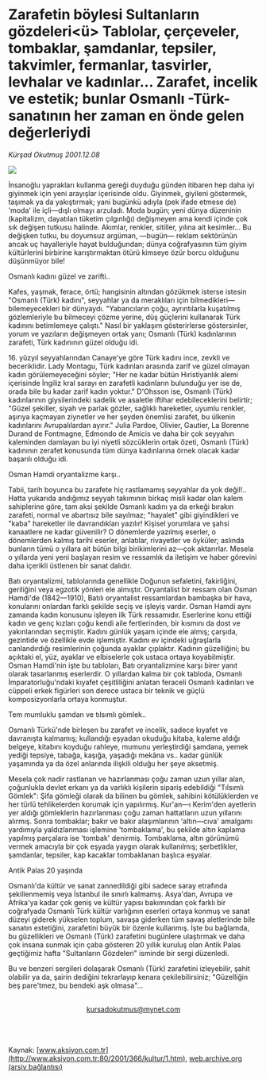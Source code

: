 # Zarafetin böylesi Sultanların gözdeleri<ü> Tablolar, çerçeveler, tombaklar, şamdanlar, tepsiler, takvimler, fermanlar, tasvirler, levhalar ve kadınlar... Zarafet, incelik ve estetik; bunlar Osmanlı -Türk- sanatının her zaman en önde gelen değerleriydi

*Kürşad Okutmuş 2001.12.08*

<div>
 <p class="metin">
 </p>
 <img border="0" src="/web/20020327033640im_/http://www.aksiyon.com.tr/2001/366/resimler/sultan.jpg"/>
 <p class="metin">
  İnsanoğlu yaprakları kullanma gereği duyduğu günden itibaren hep daha iyi giyinmek için yeni arayışlar içerisinde oldu. Giyinmek, giyileni göstermek, taşımak ya da yakıştırmak; yani bugünkü adıyla (pek ifade etmese de) 'moda' ile içli—dışlı olmayı arzuladı. Moda bugün; yeni dünya düzeninin (kapitalizm, dayatılan tüketim çılgınlığı) değişmeyen ama kendi içinde çok sık değişen tutkusu halinde. Akımlar, renkler, sitiller, yılına ait kesimler... Bu değişken tutku, bu doyumsuz argüman, —bugün— reklam sektörünün ancak uç hayalleriyle hayat bulduğundan; dünya coğrafyasının tüm giyim kültürlerini birbirine karıştırmaktan ötürü kimseye özür borcu olduğunu düşünmüyor bile!
 </p>
 <p class="metin">
  Osmanlı kadını güzel ve zarifti..
 </p>
 <p class="metin">
  Kafes, yaşmak, ferace, örtü; hangisinin altından gözükmek isterse istesin "Osmanlı (Türk) kadını", seyyahlar ya da meraklıları için bilmedikleri—bilemeyecekleri bir dünyaydı. "Yabancıların çoğu, ayrıntılarla kuşatılmış gözlemleriyle bu bilmeceyi çözme yerine, düş güçlerini kullanarak Türk kadınını betimlemeye çalıştı." Nasıl bir yaklaşım gösterirlerse göstersinler, yorum ve yazıların değişmeyen ortak yanı; Osmanlı (Türk) kadınlarının zarafeti, Türk kadınının güzel olduğu idi.
 </p>
 <p class="metin">
  16. yüzyıl seyyahlarından Canaye'ye göre Türk kadını ince, zevkli ve beceriklidir. Lady Montagu, Türk kadınları arasında zarif ve güzel olmayan kadın görülemeyeceğini söyler; "Her ne kadar bütün Hıristiyanlık alemi içerisinde İngiliz kral sarayı en zarafetli kadınların bulunduğu yer ise de, orada bile bu kadar zarif kadın yoktur." D'Ohsson ise, Osmanlı (Türk) kadınlarının giysilerindeki sadelik ve asaletle iftihar edebileceklerini belirtir; "Güzel şekiller, siyah ve parlak gözler, sağlıklı hareketler, uyumlu renkler, aşırıya kaçmayan ziynetler ve her şeyden önemlisi zarafet, bu ülkenin kadınlarını Avrupalılardan ayırır." Julia Pardoe, Olivier, Gautier, La Borenne Durand de Fontmagne, Edmondo de Amicis ve daha bir çok seyyahın kaleminden damlayan bu iyi niyetli sözcüklerin ortak özeti, Osmanlı (Türk) kadınının zerafet konusunda tüm dünya kadınlarına örnek olacak kadar başarılı olduğu idi.
 </p>
 <p class="metin">
  Osman Hamdi oryantalizme karşı..
 </p>
 <p class="metin">
  Tabii, tarih boyunca bu zarafete hiç rastlamamış seyyahlar da yok değil!.. Hatta yukarıda andığımız seyyah takımının birkaç misli kadar olan kalem sahiplerine göre, tam aksi şekilde Osmanlı kadını ya da erkeği bırakın zarafeti, normal ve abartısız bile sayılmaz; "hayalet" gibi giyindikleri ve "kaba" hareketler ile davrandıkları yazılır! Kişisel yorumlara ve şahsi kanaatlere ne kadar güvenilir? O dönemlerde yazılmış eserler, o dönemlerden kalmış tarihi eserler, anlatılar, rivayetler ve öyküler; aslında bunların tümü o yıllara ait bütün bilgi birikimlerini az—çok aktarırlar. Mesela o yıllarda yeni yeni başlayan resim ve ressamlık da iletişim ve haber görevini daha içerikli üstlenen bir sanat dalıdır.
 </p>
 <p class="metin">
  Batı oryantalizmi, tablolarında genellikle Doğunun sefaletini, fakirliğini, geriliğini veya egzotik yönleri ele almıştır. Oryantalist bir ressam olan Osman Hamdi'de (1842—1910), Batılı oryantalist ressamlardan bambaşka bir hava, konularını onlardan farklı şekilde seçiş ve işleyiş vardır. Osman Hamdi aynı zamanda kadın konusunu işleyen ilk Türk ressamıdır. Eserlerine konu ettiği kadın ve genç kızları çoğu kendi aile fertlerinden, bir kısmını da dost ve yakınlarından seçmiştir. Kadını günlük yaşam içinde ele almış; çarşıda, gezintide ve özellikle evde işlemiştir. Kadını ev içindeki uğraşlarla canlandırdığı resimlerinin çoğunda ayaklar çıplaktır. Kadının güzelliğini; bu açıktaki el, yüz, ayaklar ve elbiselerle çok ustaca ortaya koyabilmiştir. Osman Hamdi'nin işte bu tabloları, Batı oryantalizmine karşı birer yanıt olarak tasarlanmış eserlerdir. O yıllardan kalma bir çok tabloda, Osmanlı İmparatorluğu'ndaki kıyafet çeşitliliğini anlatan feraceli Osmanlı kadınları ve cüppeli erkek figürleri son derece ustaca bir teknik ve güçlü komposizyonlarla ortaya konmuştur.
 </p>
 <p class="metin">
  Tem mumluklu şamdan ve tılsımlı gömlek..
 </p>
 <p class="metin">
  Osmanlı Türkü'nde birleşen bu zarafet ve incelik, sadece kıyafet ve davranışta kalmamış; kullandığı eşyadan okuduğu kitaba, kaleme aldığı belgeye, kitabını koyduğu rahleye, mumunu yerleştirdiği şamdana, yemek yediği tepsiye, tabağa, kaşığa, yaşadığı mekâna vs.. kadar günlük yaşamında ya da özel anlarında ilişkili olduğu her şeye aksetmiş.
 </p>
 <p class="metin">
  Mesela çok nadir rastlanan ve hazırlanması çoğu zaman uzun yıllar alan, çoğunlukla devlet erkanı ya da varlıklı kişilerin sipariş edebildiği "Tılsımlı Gömlek": Şifa gömleği olarak da bilinen bu gömlek, sahibini kötülüklerden ve her türlü tehlikelerden korumak için yapılırmış. Kur'an—ı Kerim'den ayetlerin yer aldığı gömleklerin hazırlanması çoğu zaman hattatların uzun yıllarını alırmış. Sonra tombaklar; bakır ve bakır alaşımlarının 'altın—cıva' amalgamı yardımıyla yaldızlanması işlemine 'tombaklama', bu şekilde altın kaplama yapılmış parçalara ise 'tombak' denirmiş. Tombaklama, altın görünümü vermek amacıyla bir çok eşyada yaygın olarak kullanılmış; şerbetlikler, şamdanlar, tepsiler, kap kacaklar tombaklanan başlıca eşyalar.
 </p>
 <p class="metin">
  Antik Palas 20 yaşında
 </p>
 <p class="metin">
  Osmanlı'da kültür ve sanat zannedildiği gibi sadece saray etrafında şekillenmemiş veya İstanbul ile sınırlı kalmamış. Asya'dan, Avrupa ve Afrika'ya kadar çok geniş ve kültür yapısı bakımından çok farklı bir coğrafyada Osmanlı Türk kültür varlığının eserleri ortaya konmuş ve sanat düzeyi giderek yükselen toplum, savaşa giderken tüm savaş aletlerinde bile sanatın estetiğini, zarafetini büyük bir özenle kullanmış. İşte bu bağlamda, bu güzellikleri ve Osmanlı (Türk) zarafetini bugünlere ulaştırmak ve daha çok insana sunmak için çaba gösteren 20 yıllık kuruluş olan Antik Palas geçtiğimiz hafta "Sultanların Gözdeleri" isminde bir sergi düzenledi.
 </p>
 <p class="metin">
  Bu ve benzeri sergileri dolaşarak Osmanlı (Türk) zarafetini izleyebilir, şahit olabilir ya da, şairin dediğini tekrarlayıp kenara çekilebilirsiniz; "Güzelliğin beş pare'tmez, bu bendeki aşk olmasa"...
 </p>
 <br/>
 <center>
  <a class="anaorta" href="http://web.archive.org/web/20020327033640/mailto:kursadokutmus@mynet.com">
   kursadokutmus@mynet.com
  </a>
 </center>
 <br/>
 <br/>
 <br/>
</div>

Kaynak: [www.aksiyon.com.tr](http://www.aksiyon.com.tr:80/2001/366/kultur/1.htm), [web.archive.org (arşiv bağlantısı)](http://web.archive.org/web/20020327033640/http://www.aksiyon.com.tr:80/2001/366/kultur/1.htm)
